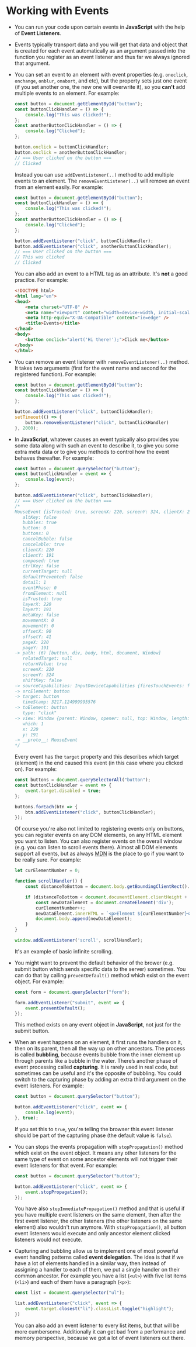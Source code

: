 # Working with Events

- You can run your code upon certain events in **JavaScript** with the help of **Event Listeners**.
- Events typically transport data and you will get that data and object that is created for each event automatically as an argument passed into the function you register as an event listener and thus far we always ignored that argument.
- You can set an event to an element with event properties (e.g. `oneclick`, `onchange`, `onblur`, `onabort`, and etc), but the property sets just one event (if you set another one, the new one will overwrite it), so you **can't** add multiple events to an element. For example:

    ```js
    const button = document.getElementById("button");
    const buttonClickHandler = () => {
        console.log("This was clicked!");
    };
    const anotherButtonClickHandler = () => {
        console.log("Clicked");
    };

    button.onclick = buttonClickHandler;
    button.onclick = anotherButtonClickHandler;
    // === User clicked on the button ===
    // Clicked
    ```

    Instead you can use `addEventListener(..)` method to add multiple events to an element. The `removeEventListener(..)` will remove an event from an element easily. For example:

    ```js
    const button = document.getElementById("button");
    const buttonClickHandler = () => {
        console.log("This was clicked!");
    };
    const anotherButtonClickHandler = () => {
        console.log("Clicked");
    };

    button.addEventListener("click", buttonClickHandler);
    button.addEventListener("click", anotherButtonClickHandler);
    // === User clicked on the button ===
    // This was clicked
    // Clicked
    ```

    You can also add an event to a HTML tag as an attribute. It's **not** a good practice. For example:

    ```html
    <!DOCTYPE html>
    <html lang="en">
    <head>
        <meta charset="UTF-8" />
        <meta name="viewport" content="width=device-width, initial-scale=1.0" />
        <meta http-equiv="X-UA-Compatible" content="ie=edge" />
        <title>Events</title>
    </head>
    <body>
        <button onclick="alert('Hi there!');">Click me</button>
    </body>
    </html>
    ```

- You can remove an event listener with `removeEventListener(..)` method. It takes two arguments (first for the event name and second for the registered function). For example:

    ```js
    const button = document.getElementById("button");
    const buttonClickHandler = () => {
        console.log("This was clicked!");
    };

    button.addEventListener("click", buttonClickHandler);
    setTimeout(() => {
        button.removeEventListener("click", buttonClickHandler)
    }, 2000);
    ```

- In **JavaScript**, whatever causes an event typically also provides you some data along with such an event to describe it, to give you some extra meta data or to give you methods to control how the event behaves thereafter. For example:

    ```js
    const button = document.querySelector("button");
    const buttonClickHandler = event => {
        console.log(event);
    };

    button.addEventListener("click", buttonClickHandler);
    // === User clicked on the button ===
    /*
    MouseEvent {isTrusted: true, screenX: 220, screenY: 324, clientX: 220, clientY: 191, …}
       altKey: false
       bubbles: true
       button: 0
       buttons: 0
       cancelBubble: false
       cancelable: true
       clientX: 220
       clientY: 191
       composed: true
       ctrlKey: false
       currentTarget: null
       defaultPrevented: false
       detail: 1
       eventPhase: 0
       fromElement: null
       isTrusted: true
       layerX: 220
       layerY: 191
       metaKey: false
       movementX: 0
       movementY: 0
       offsetX: 90
       offsetY: 41
       pageX: 220
       pageY: 191
    -> path: (6) [button, div, body, html, document, Window]
       relatedTarget: null
       returnValue: true
       screenX: 220
       screenY: 324
       shiftKey: false
    -> sourceCapabilities: InputDeviceCapabilities {firesTouchEvents: false}
    -> srcElement: button
    -> target: button
       timeStamp: 3217.124999995576
    -> toElement: button
       type: "click"
    -> view: Window {parent: Window, opener: null, top: Window, length: 0,   frames: Window, …}
       which: 1
       x: 220
       y: 191
    -> __proto__: MouseEvent
    */
    ```

    Every event has the `target` property and this describes which target (element) in the end caused this event (in this case where you clicked on). For example:

    ```js
    const buttons = document.querySelectorAll("button");
    const buttonClickHandler = event => {
        event.target.disabled = true;
    };

    buttons.forEach(btn => {
        btn.addEventListener("click", buttonClickHandler);
    });
    ```

    Of course you're also not limited to registering events only on buttons, you can register events on any DOM elements, on any HTML element you want to listen. You can also register events on the overall window (e.g. you can listen to scroll events there). Almost all DOM elements support all events, but as always [MDN](https://developer.mozilla.org/en-US/) is the place to go if you want to be really sure. For example:

    ```js
    let curElementNumber = 0;

    function scrollHandler() {
        const distanceToBottom = document.body.getBoundingClientRect().bottom;

        if (distanceToBottom < document.documentElement.clientHeight + 150) {
            const newDataElement = document.createElement('div');
            curElementNumber++;
            newDataElement.innerHTML = `<p>Element ${curElementNumber}</p>`;
            document.body.append(newDataElement);
        }
    }

    window.addEventListener('scroll', scrollHandler);
    ```

    It's an example of basic infinite scrolling.
- You might want to prevent the default behavior of the brower (e.g. submit button which sends specific data to the server) sometimes. You can do that by calling `preventDefault()` method which exist on the event object. For example:

    ```js
    const form = document.querySelector("form");

    form.addEventListener("submit", event => {
        event.preventDefault();
    });
    ```

    This method exists on any event object in **JavaScript**, not just for the submit button.
- When an event happens on an element, it first runs the handlers on it, then on its parent, then all the way up on other ancestors. The process is called **bubbling**, because events bubble from the inner element up through parents like a bubble in the water. There’s another phase of event processing called **capturing**. It is rarely used in real code, but sometimes can be useful and it's the opposite of bubbling. You could switch to the capturing phase by adding an extra third argument on the event listeners. For example:

    ```js
    const button = document.querySelector("button");

    button.addEventListener("click", event => {
        console.log(event);
    }, true);
    ```

    If you set this to `true`, you're telling the browser this event listener should be part of the capturing phase (the default value is `false`).
- You can stops the events propagation with `stopPropagation()` method which exist on the event object. It means any other listeners for the same type of event on some ancestor elements will not trigger their event listeners for that event. For example:

    ```js
    const button = document.querySelector("button");

    button.addEventListener("click", event => {
        event.stopPropagation();
    });
    ```

    You have also `stopImmediatePropagation()` method and that is useful if you have multiple event listeners on the same element, then after the first event listener, the other listeners (the other listeners on the same element) also wouldn't run anymore. With `stopPropagation()`, all button event listeners would execute and only ancestor element clicked listeners would not execute.
- Capturing and bubbling allow us to implement one of most powerful event handling patterns called **event delegation**. The idea is that if we have a lot of elements handled in a similar way, then instead of assigning a handler to each of them, we put a single handler on their common ancestor. For example you have a list (`<ul>`) with five list items (`<li>`) and each of them have a paragraph (`<p>`):

    ```js
    const list = document.querySelector("ul");

    list.addEventListener("click", event => {
        event.target.closest("li").classList.toggle("highlight");
    })
    ```

    You can also add an event listener to every list items, but that will be more cumbersome. Additionally it can get bad from a performance and memory perspective, because we got a lot of event listeners out there.
